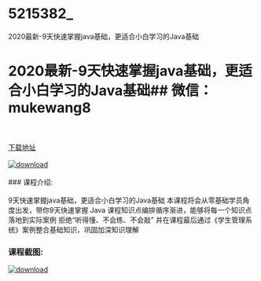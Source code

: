 # 5215382_
2020最新-9天快速掌握java基础，更适合小白学习的Java基础
# 2020最新-9天快速掌握java基础，更适合小白学习的Java基础## 微信：mukewang8
<br/></br>[下载地址](http://www.36tz.cn/article/5215382 "下载地址")
<br/></br>[![download](http://36tz.cn/muke_img/2020_09_2-51-300x126.png "下载地址")](http://www.36tz.cn/article/5215382 "下载地址")
<br/></br>### 课程介绍:<br/></br>9天快速掌握java基础，更适合小白学习的Java基础
本课程将会从零基础学员角度出发，带你9天快速掌握 Java
课程知识点编排循序渐进，能够将每一个知识点落地到实际案例
拒绝“听得懂、不会练、不会敲”
并在课程最后通过《学生管理系统》案例整合基础知识，巩固加深知识理解

### 课程截图:
[![download](http://36tz.cn/muke_img/2020_09_1-50.png "下载地址")](http://www.36tz.cn/article/5215382 "下载地址")
